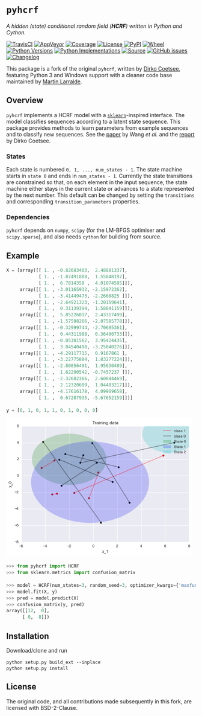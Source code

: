 # `pyhcrf`

*A hidden (state) conditional random field (__HCRF__) written in Python and Cython.*

[![TravisCI](https://img.shields.io/travis/com/althonos/pyhcrf/master.svg?logo=travis&maxAge=600&style=flat-square)](https://travis-ci.com/althonos/pyhcrf/branches)
[![AppVeyor](https://img.shields.io/appveyor/ci/althonos/pyhcrf/master?logo=appveyor&style=flat-square&maxAge=600)](https://ci.appveyor.com/project/althonos/pyhcrf)
[![Coverage](https://img.shields.io/codecov/c/gh/althonos/pyhcrf?style=flat-square&maxAge=3600)](https://codecov.io/gh/althonos/pyhcrf/)
[![License](https://img.shields.io/badge/license-BSD--2--Clause-blue.svg?style=flat-square&maxAge=2678400)](https://choosealicense.com/licenses/bsd-2-clause/)
[![PyPI](https://img.shields.io/pypi/v/pyhcrf.svg?style=flat-square&maxAge=600)](https://pypi.org/project/pyhcrf)
[![Wheel](https://img.shields.io/pypi/wheel/pyhcrf.svg?style=flat-square&maxAge=3600)](https://pypi.org/project/pyhcrf/#files)
[![Python Versions](https://img.shields.io/pypi/pyversions/pyhcrf.svg?style=flat-square&maxAge=600)](https://pypi.org/project/pyhcrf/#files)
[![Python Implementations](https://img.shields.io/pypi/implementation/pyhcrf.svg?style=flat-square&maxAge=600)](https://pypi.org/project/pyhcrf/#files)
[![Source](https://img.shields.io/badge/source-GitHub-303030.svg?maxAge=2678400&style=flat-square)](https://github.com/althonos/pyhcrf/)
[![GitHub issues](https://img.shields.io/github/issues/althonos/pyhcrf.svg?style=flat-square&maxAge=600)](https://github.com/althonos/pyhcrf/issues)
[![Changelog](https://img.shields.io/badge/keep%20a-changelog-8A0707.svg?maxAge=2678400&style=flat-square)](https://github.com/althonos/pyhcrf.py/blob/master/CHANGELOG.md)

This package is a fork of the original `pyhcrf`, written by
[Dirko Coetsee](https://github.com/dirko), featuring Python 3 and Windows support
with a cleaner code base maintained by [Martin Larralde](https://github.com/althonos).

## Overview

`pyhcrf` implements a HCRF model with a [`sklearn`](https://scikit-learn.org/)-inspired
interface. The model classifies sequences according to a latent state sequence.
This package provides methods to learn parameters from example sequences and to
classify new sequences. See the [paper](http://people.csail.mit.edu/sybor/cvpr06_wang.pdf)
by Wang *et al.* and the [report](https://api.semanticscholar.org/CorpusID:61776334)
by Dirko Coetsee.

### States
Each state is numbered `0, 1, ..., num_states - 1`. The state machine starts
in `state 0` and ends in `num_states - 1`. Currently the state transitions are
constrained so that, on each element in the input sequence, the state machine
either stays in the current state or advances to a state represented by the
next number.  This default can be changed by setting the `transitions` and
corresponding `transition_parameters` properties.

### Dependencies
`pyhcrf` depends on `numpy`, `scipy` (for the LM-BFGS optimiser and `scipy.sparse`),
and also needs `cython` for building from source.

## Example

```python
X = [array([[ 1. , -0.82683403,  2.48881337],
            [ 1. , -1.07491808,  1.55848197],
            [ 1. ,  6.7814359 ,  4.01074595]]),
     array([[ 1. , -3.01165932, -2.15972362],
            [ 1. , -3.41449473, -2.2668825 ]]),
     array([[ 1. , -2.64921323, -1.20159641],
            [ 1. ,  0.31139394,  1.58841159]]),
     array([[ 1. ,  5.85226017,  2.43317499],
            [ 1. , -1.57598266, -2.07585778]]),
     array([[ 1. , -0.32999744, -2.70695361],
            [ 1. ,  0.44311988,  0.36400733]]),
     array([[ 1. , -0.05301562,  3.95424435],
            [ 1. ,  3.04540498, -3.25040276]]),
     array([[ 1. , -4.29117715,  0.9167861 ],
            [ 1. , -3.22775884,  1.83277224]]),
     array([[ 1. , -2.80856491,  1.95630489],
            [ 1. ,  1.62290542, -0.7457237 ]]),
     array([[ 1. , -2.32682366,  2.60844469],
            [ 1. ,  2.12320609,  1.04483217]]),
     array([[ 1. , -4.17616178,  4.09969658],
            [ 1. ,  0.67287935, -5.67652159]])]

y = [0, 1, 0, 1, 1, 0, 1, 0, 0, 0]
```

![Training examples](https://raw.githubusercontent.com/althonos/pyhcrf/master/static/training_examples.png)

```python
>>> from pyhcrf import HCRF
>>> from sklearn.metrics import confusion_matrix

>>> model = HCRF(num_states=3, random_seed=3, optimizer_kwargs={'maxfun':200})
>>> model.fit(X, y)
>>> pred = model.predict(X)
>>> confusion_matrix(y, pred)
array([[12,  0],
      [ 0,  8]])
```


## Installation
Download/clone and run

```
python setup.py build_ext --inplace
python setup.py install
```


## License

The original code, and all contributions made subsequently in this fork, are
licensed with BSD-2-Clause.
